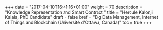 +++
date = "2017-04-10T16:41:16+01:00"
weight = 70
description = "Knowledge Representation and Smart Contract "
title = "Hercule Kalonji Kalala, PhD Candidate"
draft = false
bref =  "Big Data Management, Internet of Things and Blockchain (Université d'Ottawa, Canada)"
toc = true
+++
